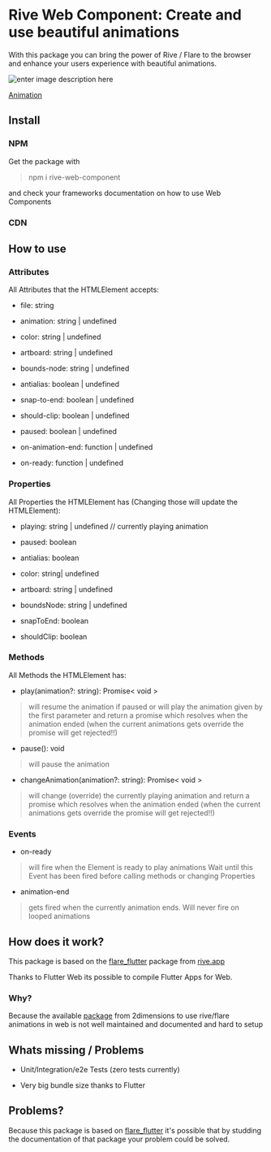 
# Rive Web Component: Create and use beautiful animations

With this package you can bring the power of Rive / Flare to the browser and enhance your users experience with beautiful animations.

  

![enter image description here](https://s8.gifyu.com/images/Trim2.gif)

[Animation](https://rive.app/a/pollux/files/flare/trim/preview)

  

## Install

### NPM

Get the package with

> npm i rive-web-component

  

and check your frameworks documentation on how to use Web Components

### CDN

  

## How to use

  

<rive-actor file="./assets/Trim.flr" animation="Play" />

  

### Attributes

All Attributes that the HTMLElement accepts:

- file: string

- animation: string | undefined

- color: string | undefined

- artboard: string | undefined

- bounds-node: string | undefined

- antialias: boolean | undefined

- snap-to-end: boolean | undefined

- should-clip: boolean | undefined

- paused: boolean | undefined

- on-animation-end: function | undefined

- on-ready: function | undefined

### Properties

All Properties the HTMLElement has (Changing those will update the HTMLElement):

- playing: string | undefined // currently playing animation

- paused: boolean

- antialias: boolean

- color: string| undefined

- artboard: string | undefined

- boundsNode: string | undefined

- snapToEnd: boolean

- shouldClip: boolean

### Methods

All Methods the HTMLElement has:

- play(animation?: string): Promise< void >

  

> will resume the animation if paused or will play the animation given by the first parameter and return a promise which resolves when the animation ended (when the current animations gets override the promise will get rejected!!)

  

- pause(): void

  

> will pause the animation

  

- changeAnimation(animation?: string): Promise< void >

  

> will change (override) the currently playing animation and return a promise which resolves when the animation ended (when the current animations gets override the promise will get rejected!!)


  

### Events

  

- on-ready

  

> will fire when the Element is ready to play animations
Wait until this Event has been fired before calling methods or changing Properties

  

- animation-end

  

> gets fired when the currently animation ends.
Will never fire on looped animations

  

## How does it work?

This package is based on the [flare_flutter](https://pub.dev/packages/flare_flutter) package from [rive.app](https://pub.dev/publishers/rive.app/packages)

Thanks to Flutter Web its possible to compile Flutter Apps for Web.

### Why?

Because the available [package](https://www.npmjs.com/package/@2dimensions/flare-js) from 2dimensions to use rive/flare animations in web is not well maintained and documented and hard to setup

  

## Whats missing / Problems

  

- Unit/Integration/e2e Tests (zero tests currently)

- Very big bundle size thanks to Flutter

  

## Problems?

Because this package is based on [flare_flutter](https://pub.dev/packages/flare_flutter) it's possible that by studding the documentation of that package your problem could be solved.
